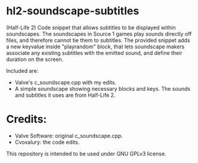 # hl2-soundscape-subtitles
(Half-Life 2) Code snippet that allows subtitles to be displayed within soundscapes.
The soundscapes in Source 1 games play sounds directly off files, and therefore cannot tie them to subtitles. 
The provided snippet adds a new keyvalue inside "playrandom" block, that lets soundscape makers associate any existing subtitles with the emitted sound, and define their duration on the screen.

Included are: 
* Valve's c_soundscape.cpp with my edits.
* A simple soundscape showing necessary blocks and keys. The sounds and subtitles it uses are from Half-Life 2.

# Credits:
* Valve Software: original c_soundscape.cpp.
* Cvoxalury: the code edits.

This repository is intended to be used under GNU GPLv3 license. 

